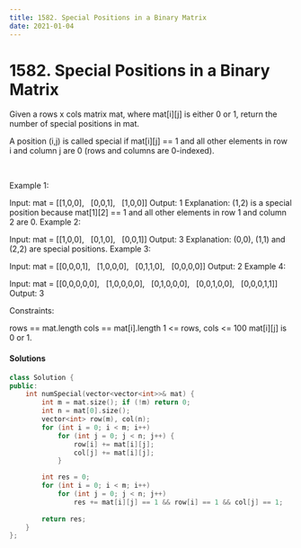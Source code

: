 ```yaml
---
title: 1582. Special Positions in a Binary Matrix
date: 2021-01-04
---
```

# 1582. Special Positions in a Binary Matrix
Given a rows x cols matrix mat, where mat[i][j] is either 0 or 1, return the number of special positions in mat.

A position (i,j) is called special if mat[i][j] == 1 and all other elements in row i and column j are 0 (rows and columns are 0-indexed).

 

Example 1:

Input: mat = [[1,0,0],
              [0,0,1],
              [1,0,0]]
Output: 1
Explanation: (1,2) is a special position because mat[1][2] == 1 and all other elements in row 1 and column 2 are 0.
Example 2:

Input: mat = [[1,0,0],
              [0,1,0],
              [0,0,1]]
Output: 3
Explanation: (0,0), (1,1) and (2,2) are special positions. 
Example 3:

Input: mat = [[0,0,0,1],
              [1,0,0,0],
              [0,1,1,0],
              [0,0,0,0]]
Output: 2
Example 4:

Input: mat = [[0,0,0,0,0],
              [1,0,0,0,0],
              [0,1,0,0,0],
              [0,0,1,0,0],
              [0,0,0,1,1]]
Output: 3
 

Constraints:

rows == mat.length
cols == mat[i].length
1 <= rows, cols <= 100
mat[i][j] is 0 or 1.


#### Solutions

```cpp
class Solution {
public:
    int numSpecial(vector<vector<int>>& mat) {
        int m = mat.size(); if (!m) return 0;
        int n = mat[0].size();
        vector<int> row(m), col(n);
        for (int i = 0; i < m; i++)
            for (int j = 0; j < n; j++) {
                row[i] += mat[i][j];
                col[j] += mat[i][j];
            }

        int res = 0;
        for (int i = 0; i < m; i++)
            for (int j = 0; j < n; j++)
                res += mat[i][j] == 1 && row[i] == 1 && col[j] == 1;
        
        return res;
    }
};
```